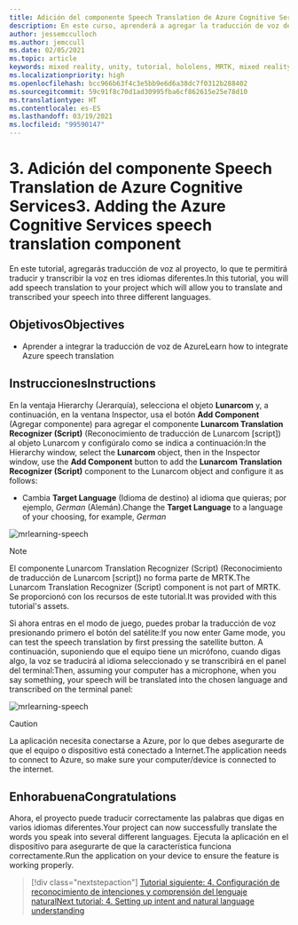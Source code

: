 ```yaml
---
title: Adición del componente Speech Translation de Azure Cognitive Services
description: En este curso, aprenderá a agregar la traducción de voz de Azure Cognitive Services en aplicaciones de realidad mixta.
author: jessemcculloch
ms.author: jemccull
ms.date: 02/05/2021
ms.topic: article
keywords: mixed reality, unity, tutorial, hololens, MRTK, mixed reality toolkit, UWP, Azure spatial anchors, speech recognition, Windows 10, speech translation
ms.localizationpriority: high
ms.openlocfilehash: bcc966b63f4c3e5bb9e6d6a38dc7f0312b288402
ms.sourcegitcommit: 59c91f8c70d1ad30995fba6cf862615e25e78d10
ms.translationtype: HT
ms.contentlocale: es-ES
ms.lasthandoff: 03/19/2021
ms.locfileid: "99590147"
---
```

# <a name="3-adding-the-azure-cognitive-services-speech-translation-component"></a><span data-ttu-id="2585c-104">3. Adición del componente Speech Translation de Azure Cognitive Services</span><span class="sxs-lookup"><span data-stu-id="2585c-104">3. Adding the Azure Cognitive Services speech translation component</span></span>

<span data-ttu-id="2585c-105">En este tutorial, agregarás traducción de voz al proyecto, lo que te permitirá traducir y transcribir la voz en tres idiomas diferentes.</span><span class="sxs-lookup"><span data-stu-id="2585c-105">In this tutorial, you will add speech translation to your project which will allow you to translate and transcribed your speech into three different languages.</span></span>

## <a name="objectives"></a><span data-ttu-id="2585c-106">Objetivos</span><span class="sxs-lookup"><span data-stu-id="2585c-106">Objectives</span></span>

* <span data-ttu-id="2585c-107">Aprender a integrar la traducción de voz de Azure</span><span class="sxs-lookup"><span data-stu-id="2585c-107">Learn how to integrate Azure speech translation</span></span>

## <a name="instructions"></a><span data-ttu-id="2585c-108">Instrucciones</span><span class="sxs-lookup"><span data-stu-id="2585c-108">Instructions</span></span>

<span data-ttu-id="2585c-109">En la ventaja Hierarchy (Jerarquía), selecciona el objeto **Lunarcom** y, a continuación, en la ventana Inspector, usa el botón **Add Component** (Agregar componente) para agregar el componente **Lunarcom Translation Recognizer (Script)** (Reconocimiento de traducción de Lunarcom [script]) al objeto Lunarcom y configúralo como se indica a continuación:</span><span class="sxs-lookup"><span data-stu-id="2585c-109">In the Hierarchy window, select the **Lunarcom** object, then in the Inspector window, use the **Add Component** button to add the **Lunarcom Translation Recognizer (Script)** component to the Lunarcom object and configure it as follows:</span></span>

* <span data-ttu-id="2585c-110">Cambia **Target Language** (Idioma de destino) al idioma que quieras; por ejemplo, _German_ (Alemán).</span><span class="sxs-lookup"><span data-stu-id="2585c-110">Change the **Target Language** to a language of your choosing, for example, _German_</span></span>

![mrlearning-speech](images/mrlearning-speech/tutorial3-section1-step1-1.png)

> [!NOTE]
> <span data-ttu-id="2585c-112">El componente Lunarcom Translation Recognizer (Script) (Reconocimiento de traducción de Lunarcom [script]) no forma parte de MRTK.</span><span class="sxs-lookup"><span data-stu-id="2585c-112">The Lunarcom Translation Recognizer (Script) component is not part of MRTK.</span></span> <span data-ttu-id="2585c-113">Se proporcionó con los recursos de este tutorial.</span><span class="sxs-lookup"><span data-stu-id="2585c-113">It was provided with this tutorial's assets.</span></span>

<span data-ttu-id="2585c-114">Si ahora entras en el modo de juego, puedes probar la traducción de voz presionando primero el botón del satélite:</span><span class="sxs-lookup"><span data-stu-id="2585c-114">If you now enter Game mode, you can test the speech translation by first pressing the satellite button.</span></span> <span data-ttu-id="2585c-115">A continuación, suponiendo que el equipo tiene un micrófono, cuando digas algo, la voz se traducirá al idioma seleccionado y se transcribirá en el panel del terminal:</span><span class="sxs-lookup"><span data-stu-id="2585c-115">Then, assuming your computer has a microphone, when you say something, your speech will be translated into the chosen language and transcribed on the terminal panel:</span></span>

![mrlearning-speech](images/mrlearning-speech/tutorial3-section1-step1-2.png)

> [!CAUTION]
> <span data-ttu-id="2585c-117">La aplicación necesita conectarse a Azure, por lo que debes asegurarte de que el equipo o dispositivo está conectado a Internet.</span><span class="sxs-lookup"><span data-stu-id="2585c-117">The application needs to connect to Azure, so make sure your computer/device is connected to the internet.</span></span>

## <a name="congratulations"></a><span data-ttu-id="2585c-118">Enhorabuena</span><span class="sxs-lookup"><span data-stu-id="2585c-118">Congratulations</span></span>

<span data-ttu-id="2585c-119">Ahora, el proyecto puede traducir correctamente las palabras que digas en varios idiomas diferentes.</span><span class="sxs-lookup"><span data-stu-id="2585c-119">Your project can now successfully translate the words you speak into several different languages.</span></span> <span data-ttu-id="2585c-120">Ejecuta la aplicación en el dispositivo para asegurarte de que la característica funciona correctamente.</span><span class="sxs-lookup"><span data-stu-id="2585c-120">Run the application on your device to ensure the feature is working properly.</span></span>

> [!div class="nextstepaction"]
> [<span data-ttu-id="2585c-121">Tutorial siguiente: 4. Configuración de reconocimiento de intenciones y comprensión del lenguaje natural</span><span class="sxs-lookup"><span data-stu-id="2585c-121">Next tutorial: 4. Setting up intent and natural language understanding</span></span>](mrlearning-speechSDK-ch4.md)
